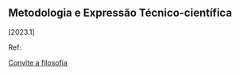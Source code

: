 ## Metodologia e Expressão Técnico-científica 
[2023.1]

Ref: 

[Convite a filosofia](https://edisciplinas.usp.br/pluginfile.php/533894/mod_resource/content/1/ENP_155/Referencias/Convitea-Filosofia.pdf)
